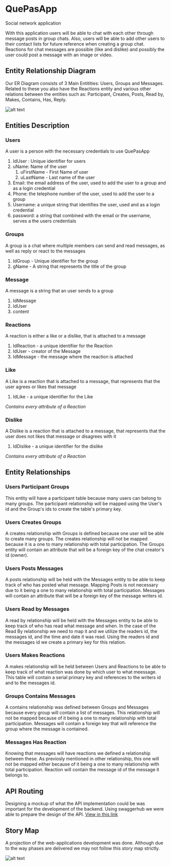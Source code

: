 # QuePasApp
Social network application

With this application users will be able to chat with each other through message posts in group chats. Also, users will be able to add other users to their contact lists for future reference when creating a group chat. Reactions for chat messages are possible (like and dislike) and possibly the user could post a message with an image or video. 

## Entity Relationship Diagram

Our ER Diagram consists of 3 Main Entitities: Users, Groups and Messages. Related to these you also have the Reactions entity and various other relations between the entities such as: Participant, Creates, Posts, Read by, Makes, Contains, Has, Reply.

![alt text](https://i.imgur.com/I9aHxxQ.jpg "QuePasApp - ER Diagram")

## Entities Description

### Users

A user is a person with the necessary credentials to use QuePasApp

1. IdUser : Unique identifier for users
2. uName: Name of the user
   1. uFirstName - First Name of user 
   2. uLastName - Last name of the user
3. Email: the email address of the user, used to add the user to a group and as a login credential
4. Phone: the telephone number of the user, used to add the user to a group
5. Username: a unique string that identifies the user, used and as a login credential
6. password: a string that combined with the email or the username, serves a the users credentials

### Groups

A group is a chat where multiple members can send and read messages, as well as reply or react to the messages

1. IdGroup - Unique identifier for the group
2. gName - A string that represents the title of the group

### Message

A message is a string that an user sends to a group

1. IdMessage
2. IdUser
3. content

### Reactions

A reaction is either a like or a dislike, that is attached to a message

1. IdReaction - a unique identifier for the Reaction
2. IdUser - creator of the Message
3. IdMessage - the message where the reaction is attached

### Like

A Like is a reaction that is attached to a message, that represents that the user agrees or likes that message

1. IdLike -  a unique identifier for the Like

*Contains every attribute of a Reaction* 

### Dislike

A Dislike is a reaction that is attached to a message, that represents that the user does not likes that message or disagrees with it

1. IdDislike - a unique identifier for the dislike

*Contains every attribute of a Reaction* 

## Entity Relationships

### Users **Participant** Groups

This entity will have a participant table because many users can belong to many groups. The participant relationship will be mapped using the User's id and the Group's ids to create the table's primary key. 

### Users **Creates** Groups
A creates relationship with Groups is defined because one user will be able to create many groups. The creates relationship will not be mapped because it is a one to many relationship with total participation. The Groups entity will contain an attribute that will be a foreign key of the chat creator's id (owner).

### Users **Posts** Messages
A posts relationship will be held with the Messages entity to be able to keep track of who has posted what message. Mapping Posts is not necessary due to it being a one to many relationship with total participation. Messages will contain an attribute that will be a foreign key of the message writers id.

### Users **Read by** Messages
A read by relationship will be held with the Messages entity to be able to keep track of who has read what message and when. In the case of the Read By relationship we need to map it and we utilize the readers id, the messages id, and the time and date it was read. Using the readers id and the messages id we create a primary key for this relation.

### Users **Makes** Reactions
A makes relationship will be held between Users and Reactions to be able to keep track of what reaction  was done by which user to what meessage. This table will contain a serial primary key and references to the writers id and to the messages id.

### Groups **Contains** Messages
A contains relationship was defined between Groups and Messages because every group will contain a list of messages. This relationship will not be mapped because of it being a one to many relationship with total participation. Messages will contain a foreign key that will reference the group where the message is contained.

### Messages **Has** Reaction
Knowing that messages will have reactions we defined a relationship between these. As previosly mentioned in other relationship, this one will not be mapped either because of it being a one to many relationship with total participation. Reaction will contain the message id of the message it belongs to.

## API Routing

Designing a mockup of what the API implementation could be was important for the development of the backend. Using swaggerhub we were able to prepare the design of the API. [View in this link](https://app.swaggerhub.com/apis/Ykram12/QuePasApp/1.0.0#/)

## Story Map

A projection of the web-applications development was done. Although due to the way phases are delivered we may not follow this story map strictly. 

![alt text](https://i.imgur.com/TpUXHln.jpg "QuePasApp - Story Map")

